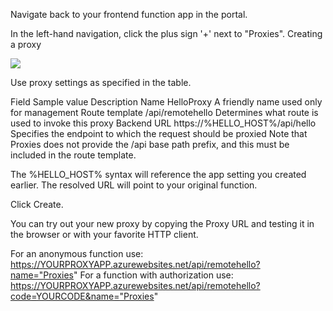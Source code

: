 Navigate back to your frontend function app in the portal.

In the left-hand navigation, click the plus sign '+' next to "Proxies". Creating a proxy

![](https://github.com/fenago/katacoda-scenarios/raw/master/azure-functions/azure-functions-serverless-api/steps/7/2.png)


Use proxy settings as specified in the table.

Field	Sample value	Description
Name	HelloProxy	A friendly name used only for management
Route template	/api/remotehello	Determines what route is used to invoke this proxy
Backend URL	https://%HELLO_HOST%/api/hello	Specifies the endpoint to which the request should be proxied
Note that Proxies does not provide the /api base path prefix, and this must be included in the route template.

The %HELLO_HOST% syntax will reference the app setting you created earlier. The resolved URL will point to your original function.

Click Create.

You can try out your new proxy by copying the Proxy URL and testing it in the browser or with your favorite HTTP client.

For an anonymous function use:
https://YOURPROXYAPP.azurewebsites.net/api/remotehello?name="Proxies"
For a function with authorization use:
https://YOURPROXYAPP.azurewebsites.net/api/remotehello?code=YOURCODE&name="Proxies"

